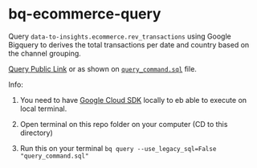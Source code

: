 # bq-ecommerce-query
Query `data-to-insights.ecommerce.rev_transactions` using Google Bigquery to derives the total transactions per date and country based on the channel grouping.

[Query Public Link](https://console.cloud.google.com/bigquery?sq=554179630584:0cbc68ac19b643d5b12242a35ee90c21) or as shown on [`query_command.sql`](https://github.com/zeenfts/bq-ecommerce-query/blob/main/query_command.sql) file.

Info:

1. You need to have [Google Cloud SDK](https://cloud.google.com/sdk#section-2) locally to eb able to execute on local terminal.

2. Open terminal on this repo folder on your computer (CD to this directory)

3. Run this on your terminal `bq query --use_legacy_sql=False "query_command.sql" 
`
